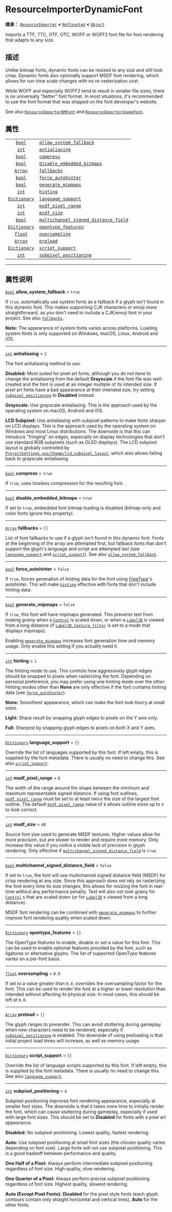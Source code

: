 <!-- ⚠ 请勿编辑本文件 ⚠ -->
<!-- 本文档使用脚本从 WeDot 引擎源码仓库生成。 -->
<!-- 生成脚本：https://github.com/WeDot-Engine/WeDot/tree/master/doc/tools/make_md.py； -->
<!-- 原文件：https://github.com/WeDot-Engine/WeDot/tree/master/doc/classes/ResourceImporterDynamicFont.xml。 -->

<div id="_class_resourceimporterdynamicfont"></div>

# ResourceImporterDynamicFont

**继承：** [`ResourceImporter`](class_resourceimporter.md) **<** [`RefCounted`](class_refcounted.md) **<** [`Object`](class_object.md)

Imports a TTF, TTC, OTF, OTC, WOFF or WOFF2 font file for font rendering that adapts to any size.

## 描述

Unlike bitmap fonts, dynamic fonts can be resized to any size and still look crisp. Dynamic fonts also optionally support MSDF font rendering, which allows for run-time scale changes with no re-rasterization cost.

While WOFF and especially WOFF2 tend to result in smaller file sizes, there is no universally "better" font format. In most situations, it's recommended to use the font format that was shipped on the font developer's website.

See also [`ResourceImporterBMFont`](class_resourceimporterbmfont.md) and [`ResourceImporterImageFont`](class_resourceimporterimagefont.md).

## 属性

|||
|:-:|:--|
| [`bool`](class_bool.md)             | [`allow_system_fallback`](class_resourceimporterdynamicfont.md#class_resourceimporterdynamicfont_property_allow_system_fallback)                           | ``true``  |
| [`int`](class_int.md)               | [`antialiasing`](class_resourceimporterdynamicfont.md#class_resourceimporterdynamicfont_property_antialiasing)                                             | ``1``     |
| [`bool`](class_bool.md)             | [`compress`](class_resourceimporterdynamicfont.md#class_resourceimporterdynamicfont_property_compress)                                                     | ``true``  |
| [`bool`](class_bool.md)             | [`disable_embedded_bitmaps`](class_resourceimporterdynamicfont.md#class_resourceimporterdynamicfont_property_disable_embedded_bitmaps)                     | ``true``  |
| [`Array`](class_array.md)           | [`fallbacks`](class_resourceimporterdynamicfont.md#class_resourceimporterdynamicfont_property_fallbacks)                                                   | ``[]``    |
| [`bool`](class_bool.md)             | [`force_autohinter`](class_resourceimporterdynamicfont.md#class_resourceimporterdynamicfont_property_force_autohinter)                                     | ``false`` |
| [`bool`](class_bool.md)             | [`generate_mipmaps`](class_resourceimporterdynamicfont.md#class_resourceimporterdynamicfont_property_generate_mipmaps)                                     | ``false`` |
| [`int`](class_int.md)               | [`hinting`](class_resourceimporterdynamicfont.md#class_resourceimporterdynamicfont_property_hinting)                                                       | ``1``     |
| [`Dictionary`](class_dictionary.md) | [`language_support`](class_resourceimporterdynamicfont.md#class_resourceimporterdynamicfont_property_language_support)                                     | ``{}``    |
| [`int`](class_int.md)               | [`msdf_pixel_range`](class_resourceimporterdynamicfont.md#class_resourceimporterdynamicfont_property_msdf_pixel_range)                                     | ``8``     |
| [`int`](class_int.md)               | [`msdf_size`](class_resourceimporterdynamicfont.md#class_resourceimporterdynamicfont_property_msdf_size)                                                   | ``48``    |
| [`bool`](class_bool.md)             | [`multichannel_signed_distance_field`](class_resourceimporterdynamicfont.md#class_resourceimporterdynamicfont_property_multichannel_signed_distance_field) | ``false`` |
| [`Dictionary`](class_dictionary.md) | [`opentype_features`](class_resourceimporterdynamicfont.md#class_resourceimporterdynamicfont_property_opentype_features)                                   | ``{}``    |
| [`float`](class_float.md)           | [`oversampling`](class_resourceimporterdynamicfont.md#class_resourceimporterdynamicfont_property_oversampling)                                             | ``0.0``   |
| [`Array`](class_array.md)           | [`preload`](class_resourceimporterdynamicfont.md#class_resourceimporterdynamicfont_property_preload)                                                       | ``[]``    |
| [`Dictionary`](class_dictionary.md) | [`script_support`](class_resourceimporterdynamicfont.md#class_resourceimporterdynamicfont_property_script_support)                                         | ``{}``    |
| [`int`](class_int.md)               | [`subpixel_positioning`](class_resourceimporterdynamicfont.md#class_resourceimporterdynamicfont_property_subpixel_positioning)                             | ``4``     |

<!-- rst-class:: classref-section-separator -->

---

## 属性说明

<div id="_class_resourceimporterdynamicfont_property_allow_system_fallback"></div>

[`bool`](class_bool.md) **allow_system_fallback** = ``true`` <div id="class_resourceimporterdynamicfont_property_allow_system_fallback"></div>

If `true`, automatically use system fonts as a fallback if a glyph isn't found in this dynamic font. This makes supporting CJK characters or emoji more straightforward, as you don't need to include a CJK/emoji font in your project. See also [`fallbacks`](class_resourceimporterdynamicfont.md#class_resourceimporterdynamicfont_property_fallbacks).

 **Note:** The appearance of system fonts varies across platforms. Loading system fonts is only supported on Windows, macOS, Linux, Android and iOS.

<!-- rst-class:: classref-item-separator -->

---

<div id="_class_resourceimporterdynamicfont_property_antialiasing"></div>

[`int`](class_int.md) **antialiasing** = ``1`` <div id="class_resourceimporterdynamicfont_property_antialiasing"></div>

The font antialiasing method to use.

 **Disabled:** Most suited for pixel art fonts, although you do not *have* to change the antialiasing from the default **Grayscale** if the font file was well-created and the font is used at an integer multiple of its intended size. If pixel art fonts have a bad appearance at their intended size, try setting [`subpixel_positioning`](class_resourceimporterdynamicfont.md#class_resourceimporterdynamicfont_property_subpixel_positioning) to **Disabled** instead.

 **Grayscale:** Use grayscale antialiasing. This is the approach used by the operating system on macOS, Android and iOS.

 **LCD Subpixel:** Use antialiasing with subpixel patterns to make fonts sharper on LCD displays. This is the approach used by the operating system on Windows and most Linux distributions. The downside is that this can introduce "fringing" on edges, especially on display technologies that don't use standard RGB subpixels (such as OLED displays). The LCD subpixel layout is globally controlled by [`ProjectSettings.gui/theme/lcd_subpixel_layout`](class_projectsettings.md#class_projectsettings_property_gui/theme/lcd_subpixel_layout), which also allows falling back to grayscale antialiasing.

<!-- rst-class:: classref-item-separator -->

---

<div id="_class_resourceimporterdynamicfont_property_compress"></div>

[`bool`](class_bool.md) **compress** = ``true`` <div id="class_resourceimporterdynamicfont_property_compress"></div>

If `true`, uses lossless compression for the resulting font.

<!-- rst-class:: classref-item-separator -->

---

<div id="_class_resourceimporterdynamicfont_property_disable_embedded_bitmaps"></div>

[`bool`](class_bool.md) **disable_embedded_bitmaps** = ``true`` <div id="class_resourceimporterdynamicfont_property_disable_embedded_bitmaps"></div>

If set to `true`, embedded font bitmap loading is disabled (bitmap-only and color fonts ignore this property).

<!-- rst-class:: classref-item-separator -->

---

<div id="_class_resourceimporterdynamicfont_property_fallbacks"></div>

[`Array`](class_array.md) **fallbacks** = ``[]`` <div id="class_resourceimporterdynamicfont_property_fallbacks"></div>

List of font fallbacks to use if a glyph isn't found in this dynamic font. Fonts at the beginning of the array are attempted first, but fallback fonts that don't support the glyph's language and script are attempted last (see [`language_support`](class_resourceimporterdynamicfont.md#class_resourceimporterdynamicfont_property_language_support) and [`script_support`](class_resourceimporterdynamicfont.md#class_resourceimporterdynamicfont_property_script_support)). See also [`allow_system_fallback`](class_resourceimporterdynamicfont.md#class_resourceimporterdynamicfont_property_allow_system_fallback).

<!-- rst-class:: classref-item-separator -->

---

<div id="_class_resourceimporterdynamicfont_property_force_autohinter"></div>

[`bool`](class_bool.md) **force_autohinter** = ``false`` <div id="class_resourceimporterdynamicfont_property_force_autohinter"></div>

If `true`, forces generation of hinting data for the font using [*FreeType*](https://freetype.org/)'s autohinter. This will make [`hinting`](class_resourceimporterdynamicfont.md#class_resourceimporterdynamicfont_property_hinting) effective with fonts that don't include hinting data.

<!-- rst-class:: classref-item-separator -->

---

<div id="_class_resourceimporterdynamicfont_property_generate_mipmaps"></div>

[`bool`](class_bool.md) **generate_mipmaps** = ``false`` <div id="class_resourceimporterdynamicfont_property_generate_mipmaps"></div>

If `true`, this font will have mipmaps generated. This prevents text from looking grainy when a [`Control`](class_control.md) is scaled down, or when a [`Label3D`](class_label3d.md) is viewed from a long distance (if [`Label3D.texture_filter`](class_label3d.md#class_label3d_property_texture_filter) is set to a mode that displays mipmaps).

Enabling [`generate_mipmaps`](class_resourceimporterdynamicfont.md#class_resourceimporterdynamicfont_property_generate_mipmaps) increases font generation time and memory usage. Only enable this setting if you actually need it.

<!-- rst-class:: classref-item-separator -->

---

<div id="_class_resourceimporterdynamicfont_property_hinting"></div>

[`int`](class_int.md) **hinting** = ``1`` <div id="class_resourceimporterdynamicfont_property_hinting"></div>

The hinting mode to use. This controls how aggressively glyph edges should be snapped to pixels when rasterizing the font. Depending on personal preference, you may prefer using one hinting mode over the other. Hinting modes other than **None** are only effective if the font contains hinting data (see [`force_autohinter`](class_resourceimporterdynamicfont.md#class_resourceimporterdynamicfont_property_force_autohinter)).

 **None:** Smoothest appearance, which can make the font look blurry at small sizes.

 **Light:** Sharp result by snapping glyph edges to pixels on the Y axis only.

 **Full:** Sharpest by snapping glyph edges to pixels on both X and Y axes.

<!-- rst-class:: classref-item-separator -->

---

<div id="_class_resourceimporterdynamicfont_property_language_support"></div>

[`Dictionary`](class_dictionary.md) **language_support** = ``{}`` <div id="class_resourceimporterdynamicfont_property_language_support"></div>

Override the list of languages supported by this font. If left empty, this is supplied by the font metadata. There is usually no need to change this. See also [`script_support`](class_resourceimporterdynamicfont.md#class_resourceimporterdynamicfont_property_script_support).

<!-- rst-class:: classref-item-separator -->

---

<div id="_class_resourceimporterdynamicfont_property_msdf_pixel_range"></div>

[`int`](class_int.md) **msdf_pixel_range** = ``8`` <div id="class_resourceimporterdynamicfont_property_msdf_pixel_range"></div>

The width of the range around the shape between the minimum and maximum representable signed distance. If using font outlines, [`msdf_pixel_range`](class_resourceimporterdynamicfont.md#class_resourceimporterdynamicfont_property_msdf_pixel_range) must be set to at least *twice* the size of the largest font outline. The default [`msdf_pixel_range`](class_resourceimporterdynamicfont.md#class_resourceimporterdynamicfont_property_msdf_pixel_range) value of `8` allows outline sizes up to `4` to look correct.

<!-- rst-class:: classref-item-separator -->

---

<div id="_class_resourceimporterdynamicfont_property_msdf_size"></div>

[`int`](class_int.md) **msdf_size** = ``48`` <div id="class_resourceimporterdynamicfont_property_msdf_size"></div>

Source font size used to generate MSDF textures. Higher values allow for more precision, but are slower to render and require more memory. Only increase this value if you notice a visible lack of precision in glyph rendering. Only effective if [`multichannel_signed_distance_field`](class_resourceimporterdynamicfont.md#class_resourceimporterdynamicfont_property_multichannel_signed_distance_field) is `true`.

<!-- rst-class:: classref-item-separator -->

---

<div id="_class_resourceimporterdynamicfont_property_multichannel_signed_distance_field"></div>

[`bool`](class_bool.md) **multichannel_signed_distance_field** = ``false`` <div id="class_resourceimporterdynamicfont_property_multichannel_signed_distance_field"></div>

If set to `true`, the font will use multichannel signed distance field (MSDF) for crisp rendering at any size. Since this approach does not rely on rasterizing the font every time its size changes, this allows for resizing the font in real-time without any performance penalty. Text will also not look grainy for [`Control`](class_control.md) s that are scaled down (or for [`Label3D`](class_label3d.md) s viewed from a long distance).

MSDF font rendering can be combined with [`generate_mipmaps`](class_resourceimporterdynamicfont.md#class_resourceimporterdynamicfont_property_generate_mipmaps) to further improve font rendering quality when scaled down.

<!-- rst-class:: classref-item-separator -->

---

<div id="_class_resourceimporterdynamicfont_property_opentype_features"></div>

[`Dictionary`](class_dictionary.md) **opentype_features** = ``{}`` <div id="class_resourceimporterdynamicfont_property_opentype_features"></div>

The OpenType features to enable, disable or set a value for this font. This can be used to enable optional features provided by the font, such as ligatures or alternative glyphs. The list of supported OpenType features varies on a per-font basis.

<!-- rst-class:: classref-item-separator -->

---

<div id="_class_resourceimporterdynamicfont_property_oversampling"></div>

[`float`](class_float.md) **oversampling** = ``0.0`` <div id="class_resourceimporterdynamicfont_property_oversampling"></div>

If set to a value greater than `0.0`, overrides the oversampling factor for the font. This can be used to render the font at a higher or lower resolution than intended without affecting its physical size. In most cases, this should be left at `0.0`.

<!-- rst-class:: classref-item-separator -->

---

<div id="_class_resourceimporterdynamicfont_property_preload"></div>

[`Array`](class_array.md) **preload** = ``[]`` <div id="class_resourceimporterdynamicfont_property_preload"></div>

The glyph ranges to prerender. This can avoid stuttering during gameplay when new characters need to be rendered, especially if [`subpixel_positioning`](class_resourceimporterdynamicfont.md#class_resourceimporterdynamicfont_property_subpixel_positioning) is enabled. The downside of using preloading is that initial project load times will increase, as well as memory usage.

<!-- rst-class:: classref-item-separator -->

---

<div id="_class_resourceimporterdynamicfont_property_script_support"></div>

[`Dictionary`](class_dictionary.md) **script_support** = ``{}`` <div id="class_resourceimporterdynamicfont_property_script_support"></div>

Override the list of language scripts supported by this font. If left empty, this is supplied by the font metadata. There is usually no need to change this. See also [`language_support`](class_resourceimporterdynamicfont.md#class_resourceimporterdynamicfont_property_language_support).

<!-- rst-class:: classref-item-separator -->

---

<div id="_class_resourceimporterdynamicfont_property_subpixel_positioning"></div>

[`int`](class_int.md) **subpixel_positioning** = ``4`` <div id="class_resourceimporterdynamicfont_property_subpixel_positioning"></div>

Subpixel positioning improves font rendering appearance, especially at smaller font sizes. The downside is that it takes more time to initially render the font, which can cause stuttering during gameplay, especially if used with large font sizes. This should be set to **Disabled** for fonts with a pixel art appearance.

 **Disabled:** No subpixel positioning. Lowest quality, fastest rendering.

 **Auto:** Use subpixel positioning at small font sizes (the chosen quality varies depending on font size). Large fonts will not use subpixel positioning. This is a good tradeoff between performance and quality.

 **One Half of a Pixel:** Always perform intermediate subpixel positioning regardless of font size. High quality, slow rendering.

 **One Quarter of a Pixel:** Always perform precise subpixel positioning regardless of font size. Highest quality, slowest rendering.

 **Auto (Except Pixel Fonts):** **Disabled** for the pixel style fonts (each glyph contours contain only straight horizontal and vertical lines), **Auto** for the other fonts.

[^virtual]: 本方法通常需要用户覆盖才能生效。
[^const]: 本方法无副作用，不会修改该实例的任何成员变量。
[^vararg]: 本方法除了能接受在此处描述的参数外，还能够继续接受任意数量的参数。
[^constructor]: 本方法用于构造某个类型。
[^static]: 调用本方法无需实例，可直接使用类名进行调用。
[^operator]: 本方法描述的是使用本类型作为左操作数的有效运算符。
[^bitfield]: 这个值是由下列位标志构成位掩码的整数。
[^void]: 无返回值。

